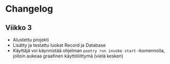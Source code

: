 # Changelog

## Viikko 3

- Alustettu projekti
- Lisätty ja testattu luokat Record ja Database
- Käyttäjä voi käynnistää ohjelman `poetry run invoke start` -komennolla,
  jolloin aukeaa graafinen käyttöliittymä (vielä kesken)
